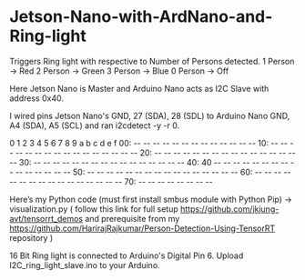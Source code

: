 # Jetson-Nano-with-ArdNano-and-Ring-light

Triggers Ring light with respective to Number of Persons detected.
1 Person -> Red
2 Person -> Green
3 Person -> Blue
0 Person -> Off

Here Jetson Nano is Master and Arduino Nano acts as I2C Slave with address 0x40.

I wired pins Jetson Nano's GND, 27 (SDA), 28 (SDL) to Arduino Nano GND, A4 (SDA), A5 (SCL) and ran i2cdetect -y -r 0.

 0  1  2  3  4  5  6  7  8  9  a  b  c  d  e  f
 00:          -- -- -- -- -- -- -- -- -- -- -- -- -- 
 10: -- -- -- -- -- -- -- -- -- -- -- -- -- -- -- -- 
 20: -- -- -- -- -- -- -- -- -- -- -- -- -- -- -- -- 
 30: -- -- -- -- -- -- -- -- -- -- -- -- -- -- -- -- 
 40: 40 -- -- -- -- -- -- -- -- -- -- -- -- -- -- -- 
 50: -- -- -- -- -- -- -- -- -- -- -- -- -- -- -- -- 
 60: -- -- -- -- -- -- -- -- -- -- -- -- -- -- -- -- 
 70: -- -- -- -- -- -- -- --             

Here’s my Python code (must first install smbus module with Python Pip) -> visualization.py
( follow this link for full setup https://github.com/jkjung-avt/tensorrt_demos and prerequisite from my https://github.com/HarirajRajkumar/Person-Detection-Using-TensorRT repository )

16 Bit Ring light is connected to Arduino's Digital Pin 6. 
Upload I2C_ring_light_slave.ino to your Arduino.
